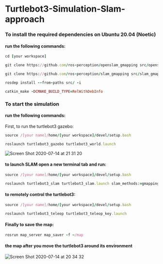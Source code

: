 # Turtlebot3-Simulation-Slam-approach

### To install the required dependencies on Ubuntu 20.04 (Noetic)
#### run the following commands:
```ruby
cd [your workspace]
```
```ruby
git clone https://github.com/ros-perception/openslam_gmapping src/openslam_gmapping
```
```ruby
git clone https://github.com/ros-perception/slam_gmapping src/slam_gmapping
```
```ruby
rosdep install --from-paths src/ -i
```
```ruby
catkin_make -DCMAKE_BUILD_TYPE=RelWithDebInfo
```

### To start the simulation

#### run the following commands: 

First, to run the turtlebot3 gazebo:

```ruby
source /[your name]/home/[your workspace]/devel/setup.bash 
```
```ruby
roslaunch turtlebot3_gazebo turtlebot3_world.launch
```

![Screen Shot 2020-07-14 at 21 31 20](https://user-images.githubusercontent.com/45641051/87463006-75240b80-c619-11ea-8db4-e4253343bfa2.png)

 
#### to launch SLAM open a new terminal tab and run: 

```ruby
source /[your name]/home/[your workspace]/devel/setup.bash 
```

```ruby
roslaunch turtlebot3_slam turtlebot3_slam.launch slam_methods:=gmapping
```


#### to remotely control the turtlebot3: 

```ruby
source /[your name]/home/[your workspace]/devel/setup.bash
```

```ruby
roslaunch turtlebot3_teleop turtlebot3_teleop_key.launch
```

#### Finally to save the map: 

```ruby
rosrun map_server map_saver -f ~/map
```


#### the map after you move the turtlebot3 around its environment 

![Screen Shot 2020-07-14 at 20 34 32](https://user-images.githubusercontent.com/45641051/87462180-304ba500-c618-11ea-8bed-9a0a755b198a.png)


